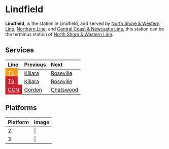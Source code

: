 # Lindfield

**Lindfield**, is the station in Lindfield, and served by [North Shore & Western Line](/train/t1), [Northern Line](/train/t9), and [Central Coast & Newcastle Line](/train/ccn), this station can be the terminus station of [North Shore & Western Line](/train/t1).

## Services

| Line | Previous | Next |
| :--- | :--- | :--- |
| <mark style="background-color: #F99D1C; display: inline-block; padding: 6px 10px; margin: -6px -10px;"><a href="/train/t1" style="color: #fff;">T1</a></mark> | [Killara](/killara/killara) | [Roseville](/roseville/roseville) |
| <mark style="background-color: #D11F2F; display: inline-block; padding: 6px 10px; margin: -6px -10px;"><a href="/train/t9" style="color: #fff;">T9</a></mark> | [Killara](/killara/killara) | [Roseville](/roseville/roseville) |
| <mark style="background-color: #D11F2F; display: inline-block; padding: 6px 10px; margin: -6px -10px;"><a href="/train/ccn" style="color: #fff;">CCN</a></mark> | [Gordon](/gordon/gordon) | [Chatswood](/chatswood/chatswood) |

## Platforms

| Platform | Image |
| --- | --- |
| 2 | <img src="platform2.png" width="35%" height="35%"> |
| 3 | <img src="platform3.png" width="35%" height="35%"> |